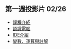 ## 第一週投影片 02/26
- [課程介紹](https://drive.google.com/open?id=0B6wbwXKOYgvhcGJxYVJsWi1BTFU)
- [認識電腦](https://drive.google.com/open?id=0B6wbwXKOYgvhOUNpR210Q3E1dlk)
- [IDE介紹](https://drive.google.com/open?id=0B6wbwXKOYgvhd01zQmU0bXdYYnc)
- [變數、運算與註解](https://drive.google.com/open?id=0B5P2VH3szaKES3VseEZ4cXdJeWM)
